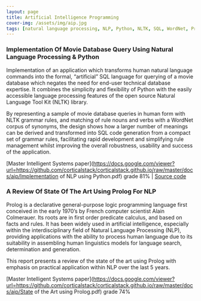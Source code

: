 ```yaml
---
layout: page
title: Artificial Intelligence Programming
cover-img: /assets/img/aip.jpg
tags: [natural language processing, NLP, Python, NLTK, SQL, WordNet, Prolog]
---
```

### Implementation Of Movie Database Query Using Natural Language Processing & Python
Implementation of an application which transforms human natural language commands into the formal, “artificial” SQL 
language for querying of a movie database which negates the need for end-user technical database expertise. It combines 
the simplicity and flexibility of Python with the easily accessible language processing features of the open source Natural 
Language Tool Kit (NLTK) library. 

By representing a sample of movie database queries in human form with NLTK grammar rules, and matching of rule nouns and 
verbs with a WordNet corpus of synonyms, the design shows how a larger number of meanings can be derived and transformed into SQL 
code generation from a compact set of grammar rules, facilitating rapid development and simplifying rule management whilst 
improving the overall robustness, usability and success of the application.

[Master Intelligent Systems paper](https://docs.google.com/viewer?url=https://github.com/corticalstack/corticalstack.github.io/raw/master/docs/aip/Implementation of NLP using Python.pdf) grade 81%
 | [Source code](https://github.com/corticalstack/NLPPythonToSQL)

### A Review Of State Of The Art Using Prolog For NLP
Prolog is a declarative general-purpose logic programming language first conceived in the early 1970’s by French computer 
scientist Alain Colmerauer. Its roots are in first order predicate calculus, and based on facts and rules. It has been 
widely used in artificial intelligence, especially within the interdisciplinary field of Natural Language Processing (NLP), 
providing applications with the ability to process human language due to its suitability in assembling human linguistics 
models for language search, determination and generation. 

This report presents a review of the state of the art using  Prolog with emphasis on practical application within NLP 
over the last 5 years.

[Master Intelligent Systems paper](https://docs.google.com/viewer?url=https://github.com/corticalstack/corticalstack.github.io/raw/master/docs/aip/State of the Art using Prolog.pdf) grade 74%
